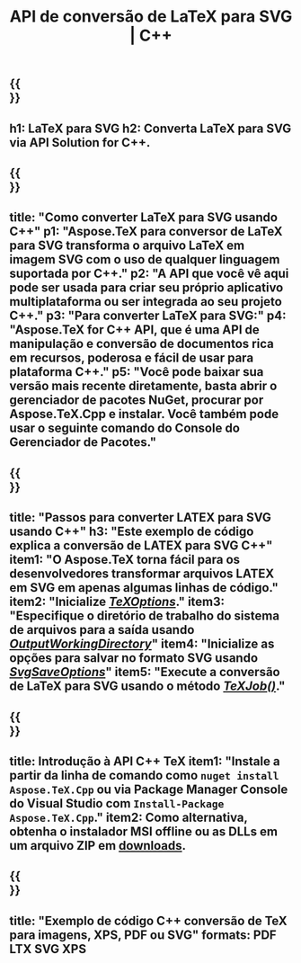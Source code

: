﻿---
translation: true
template: /_templates/_conversion-child-cpp.md
title: API de conversão de LaTeX para SVG | C++
description: Funcionalidade de conversão de LaTeX para SVG. Integre esta biblioteca C++ local em seu projeto ou use aplicativos multiplataforma para converter LaTeX em SVG.
keywords: latex para svg api cpp, latex2svg integre c++
url: /cpp/conversion/latex-to-svg/
family: tex
platformtag: cpp
feature: conversion
informat: LATEX
outformat: SVG
otherformats: BMP PNG JPEG TIFF PDF XPS
---

{{<section banner>}}
---
h1: LaTeX para SVG
h2: Converta LaTeX para SVG via API Solution for C++.
---

{{<section overview>}}
---
title: "Como converter LaTeX para SVG usando C++"
p1: "Aspose.TeX para conversor de LaTeX para SVG transforma o arquivo LaTeX em imagem SVG com o uso de qualquer linguagem suportada por C++."
p2: "A API que você vê aqui pode ser usada para criar seu próprio aplicativo multiplataforma ou ser integrada ao seu projeto C++."
p3: "Para converter LaTeX para SVG:"
p4: "Aspose.TeX for C++ API, que é uma API de manipulação e conversão de documentos rica em recursos, poderosa e fácil de usar para plataforma C++."
p5: "Você pode baixar sua versão mais recente diretamente, basta abrir o gerenciador de pacotes NuGet, procurar por Aspose.TeX.Cpp e instalar. Você também pode usar o seguinte comando do Console do Gerenciador de Pacotes."
---

{{<section feature1>}}
---
title: "Passos para converter LATEX para SVG usando C++"
h3: "Este exemplo de código explica a conversão de LATEX para SVG C++"
item1: "O Aspose.TeX torna fácil para os desenvolvedores transformar arquivos LATEX em SVG em apenas algumas linhas de código."
item2: "Inicialize [*TeXOptions*](https://reference.aspose.com/tex/cpp/class/aspose.te_x.te_x_options)."
item3: "Especifique o diretório de trabalho do sistema de arquivos para a saída usando [*OutputWorkingDirectory*](https://reference.aspose.com/tex/cpp/class/aspose.te_x.te_x_options#aa4f4ea6dab7db5ba1b40800495f16f63)"
item4: "Inicialize as opções para salvar no formato SVG usando [*SvgSaveOptions*](https://reference.aspose.com/tex/cpp/class/aspose.te_x.presentation.image.svg_save_options)"
item5: "Execute a conversão de LaTeX para SVG usando o método [*TeXJob()*](https://reference.aspose.com/tex/cpp/class/aspose.te_x.te_x_job)."
---

{{<section feature2>}}
---
title: Introdução à API C++ TeX
item1: "Instale a partir da linha de comando como ```nuget install Aspose.TeX.Cpp``` ou via Package Manager Console do Visual Studio com ```Install-Package Aspose.TeX.Cpp```."
item2: Como alternativa, obtenha o instalador MSI offline ou as DLLs em um arquivo ZIP em [downloads](https://releases.aspose.com/tex/cpp).
---

{{<section widget>}}
---
title: "Exemplo de código C++ conversão de TeX para imagens, XPS, PDF ou SVG"
formats: PDF LTX SVG XPS
---